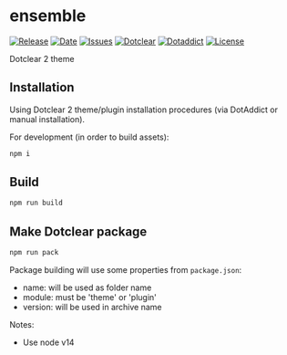 # ensemble

[![Release](https://img.shields.io/github/v/release/franck-paul/ensemble)](https://github.com/franck-paul/ensemble/releases)
[![Date](https://img.shields.io/github/release-date/franck-paul/ensemble)](https://github.com/franck-paul/ensemble/releases)
[![Issues](https://img.shields.io/github/issues/franck-paul/ensemble)](https://github.com/franck-paul/ensemble/issues)
[![Dotclear](https://img.shields.io/badge/dotclear-v2.25-dev-blue.svg)](https://fr.dotclear.org/download)
[![Dotaddict](https://img.shields.io/badge/dotaddict-official-green.svg)](https://themes.dotaddict.org/dc2/details/ensemble)
[![License](https://img.shields.io/github/license/franck-paul/ensemble)](https://github.com/franck-paul/ensemble/blob/master/LICENSE)

Dotclear 2 theme

## Installation

Using Dotclear 2 theme/plugin installation procedures (via DotAddict or manual installation).

For development (in order to build assets):

```bash
npm i
```

## Build

```bash
npm run build
```

## Make Dotclear package

```bash
npm run pack
```

Package building will use some properties from `package.json`:

* name: will be used as folder name
* module: must be 'theme' or 'plugin'
* version: will be used in archive name

Notes:

* Use node v14
